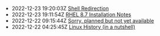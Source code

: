 * 2022-12-23 19:20:03Z [Shell Redirection](../3)
* 2022-12-23 19:11:54Z [RHEL 8.7 Installation Notes](../2)
* 2022-12-22 09:15:44Z [Sorry, planned but not yet available](../0)
* 2022-12-22 04:25:45Z [Linux History (in a nutshell)](../1)
